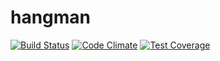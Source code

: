 # hangman
[![Build Status](https://travis-ci.org/kylesnowschwartz/hangman.svg?branch=master)](https://travis-ci.org/kylesnowschwartz/hangman)
[![Code Climate](https://codeclimate.com/repos/5632a3a3e30ba05fbb00202f/badges/35f7ebcac63666b7aedb/gpa.svg)](https://codeclimate.com/repos/5632a3a3e30ba05fbb00202f/feed)
[![Test Coverage](https://codeclimate.com/repos/5632a3a3e30ba05fbb00202f/badges/35f7ebcac63666b7aedb/coverage.svg)](https://codeclimate.com/repos/5632a3a3e30ba05fbb00202f/coverage)
